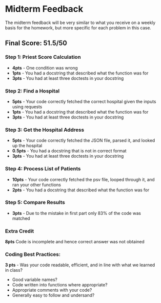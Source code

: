 # Midterm Feedback
The midterm feedback will be very similar to what you receive on a weekly basis for the homework, but more specific for each problem in this case.

## Final Score: 51.5/50


### Step 1: Priest Score Calculation
* **4pts** - One condition was wrong
* **1pts** - You had a docstring that described what the function was for
* **3pts** - You had at least three doctests in your docstring

### Step 2: Find a Hospital
* **5pts** - Your code correctly fetched the correct hospital given the inputs using requests
* **1pts** - You had a docstring that described what the function was for
* **3pts** - You had at least three doctests in your docstring

### Step 3: Get the Hospital Address
* **5pts** - Your code correctly fetched the JSON file, parsed it, and looked up the hospital
* **0.5pts** - You had a docstring that is not in correct format
* **3pts** - You had at least three doctests in your docstring

### Step 4: Process List of Patients
* **10pts** - Your code correctly fetched the psv file, looped through it, and ran your other functions
* **2pts** - You had a docstring that described what the function was for

### Step 5: Compare Results
* **3pts** - Due to the mistake in first part only 83% of the code was matched

### Extra Credit
**8pts** Code is incomplete and hence correct answer was not obtained

### Coding Best Practices:
**3 pts** - Was your code readable, efficient, and in line with what we learned in class?
* Good variable names?
* Code written into functions where appropriate?
* Appropriate comments with your code?
* Generally easy to follow and undersand?
